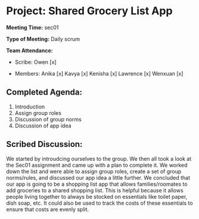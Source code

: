 # Project: Shared Grocery List App

**Meeting Time:** sec01

**Type of Meeting:** Daily scrum

**Team Attendance:**

- Scribe: Owen [x]

- Members:
Anika [x]
Kavya [x]
Kenisha [x]
Lawrence [x]
Wenxuan [x]

## Completed Agenda:
1. Introduction
2. Assign group roles
3. Discussion of group norms
4. Discussion of app idea

## Scribed Discussion:
We started by introudcing ourselves to the group. We then all took a look at the Sec01 assignment and came up with a plan to complete it. We worked down the list and were able to assign group roles, create a set of group norms/rules, and discussed our app idea a little further. We concluded that our app is going to be a shopping list app that allows families/roomates to add groceries to a shared shopping list. This is helpful because it allows people living together to always be stocked on essentials like toilet paper, dish soap, etc. It could also be used to track the costs of these essentials to ensure that costs are evenly split.
